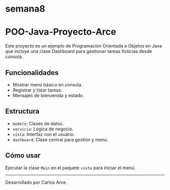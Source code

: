 # semana8
# POO-Java-Proyecto-Arce

Este proyecto es un ejemplo de Programación Orientada a Objetos en Java que incluye una clase Dashboard para gestionar tareas ficticias desde consola.

## Funcionalidades

- Mostrar menú básico en consola.
- Registrar y listar tareas.
- Mensajes de bienvenida y estado.

## Estructura

- `modelo`: Clases de datos.
- `servicio`: Lógica de negocio.
- `vista`: Interfaz con el usuario.
- `dashboard`: Clase central para gestión y menú.

## Cómo usar

Ejecutar la clase `Main` en el paquete `vista` para iniciar el menú.

---

Desarrollado por Carlos Arce.
